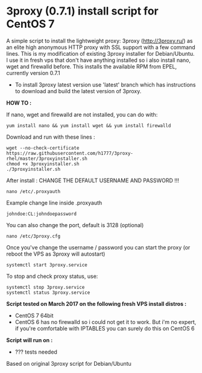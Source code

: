 3proxy (0.7.1) install script for CentOS 7
======================================================

A simple script to install the lightweight proxy: 3proxy (http://3proxy.ru/) as an elite high anonymous HTTP proxy with SSL support with a few command lines.
This is my modification of existing 3proxy installer for Debian/Ubuntu. I use it in fresh vps that don't have anything installed so i also install nano, wget and firewalld before.
This installs the available RPM from EPEL, currently version 0.7.1

* To install 3proxy latest version use 'latest' branch which has instructions to download and build the latest version of 3proxy.


**HOW TO :**

If nano, wget and firewalld are not installed, you can do with:

    yum install nano && yum install wget && yum install firewalld

Download and run with these lines :

    wget --no-check-certificate https://raw.githubusercontent.com/h1777/3proxy-rhel/master/3proxyinstaller.sh
    chmod +x 3proxyinstaller.sh
    ./3proxyinstaller.sh

After install : CHANGE THE DEFAULT USERNAME AND PASSWORD !!!

    nano /etc/.proxyauth

Example change line inside .proxyauth

    johndoe:CL:johndoepassword

You can also change the port, default is 3128 (optional)

    nano /etc/3proxy.cfg


Once you've change the username / password you can start the proxy
(or reboot the VPS as 3proxy will autostart)

    systemctl start 3proxy.service

To stop and check proxy status, use:

	systemctl stop 3proxy.service
	systemctl status 3proxy.service


**Script tested on March 2017 on the following fresh VPS install distros :**

- CentOS 7 64bit
- CentOS 6 has no firewalld so i could not get it to work. But i'm no expert, if you're comfortable with IPTABLES you can surely do this on CentOS 6


**Script will run on :**
- ??? tests needed


Based on original 3proxy script for Debian/Ubuntu
